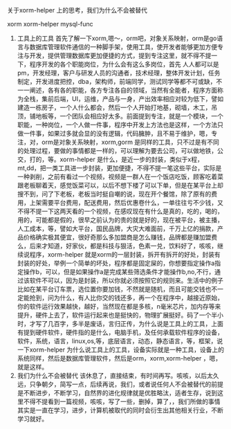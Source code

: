 关于xorm-helper 上的思考，我们为什么不会被替代

xorm xorm-helper mysql-func 
1. 工具上的工具
首先了解一下xorm,嗯～，orm吧，对象关系映射，orm是go语言与数据库管理软件通信的一种脚手架，使用工具，使开发者能够更加方便专注与开发，提供管理数据库更加便捷的方式，提到专注这里，就不得不提一下，程序开发的各个职能岗位，为什么会有这么多岗位，首先 人人都可以是pm，开发经理，客户与研发人员的沟通者，技术经理，整体开发计划，任务制定，开发进度把控，dba，架构师，前端同学，测试同学等都不可或缺，不一一阐述，各有各的职能，各方专注各自的领域，当然有全能者，程序方面称为全栈，集前后端，UI，运维，产品与一身，产出效率相应对较为低下，譬如建造一栋房子，一个人什么都会，然后一个人开始打地基，砌墙，木工，吊顶，铺地板等，一个团队会相应好太多。前面提到专注，就是一个模块，一个职能，一种岗位，一个人做一件事，程序中开发上方法也是这样，一个方法只做一件事，如果过多就会显的没有逻辑，代码臃肿，且不易于维护，嗯，专注，对，orm是对象关系映射，xorm,gorm 是同样的工具，只不过是有不同的处理过程，要做的事情都是一样的，可以理解为要去公司，可以做地铁，公交，打的，等。xorm-helper 是什么，是近一步的封装，类似于x程，mt,dd，把一类工具进一步封装，更加便捷，不得不提一笔这些平台，实际是一种剥削，之前有看过一个视频，视频是一群人在一个饭店吃饭，顾客吃着菜跟老板聊着天，感觉饭菜可以，以后不想下楼了可以下单，但是在某平台上却搜不到，问了下老板，老板当时挺自嘲的说，现在开个餐馆，除了原有的费用，上架需要平台费用，配送费用，然后优惠卷什么，一单往往亏不少钱，又不得不提一下这两天看的一个视频，在感叹现在有什么是真的，吃的，喝的，用的，可能都是假的，很早之前认为的贵的就是好的，现在被平台，被主播，人工成本，等，譬如大平台，国民品牌，大灾大难面前，千万上亿的捐款，产品价格确实极其便宜，很好奇那么多加盟商是怎么赚钱，品牌都是赚加盟费么，后来才知道，好家伙，都是科技与狠活，色素一兑，饮料好了，咳咳，继续说程序，xorm-helper 就是xorm的一层封装，拆开有拆开的好处，封装有封装的好处，举例一个简单的坏处，程序都是固定屎的，你想要指定操作a指定操作b，可以，但是如果操作a是完成某些筛选条件才能操作b,no,不行，通过该软件不可以，因为是封装，所以你就必须按照它的规则来。生活中的例子比如在某平台订车票，选位置你要加钱，不然就是随机，而且可能交钱也不一定能抢到，问为什么，有人比你交的钱还多，再一个在程序中，越接近原始，你的软件运行效果越快，越好，当然现在都是多核，n毫米芯片，加内存等来提升，硬件上去了，软件运行起来也是挺快的，物理扩展挺好。码了一个半小时，才写了几百字，多半是废话，言归正传，为什么说是工具上的工具，上面有提到硬件软件，硬件指的是什么，电脑手机，及任何承载软件程序的设备，软件，系统，语言，linux,os,等，底层语言，动态，静态语言，等，框架，说一下xorm-helper 为什么说工具上的工具，设备实际就是一种工具，设备上的系统同样，然后是数据库管理软件，然后是orm，xorm,xorm-helper ，嗯，就是这样。
2. 我们为什么不会被替代
该休息了，直接结束，有时间再写。咳咳，以后太久远，只争朝夕，简写一点，后续再说，我们，或者说任何人不会被替代的前提是不断进步，不断学习，自然界的进化规律就是优胜略汰，适者生存，说到这里不得不提看到一篇视频，咳咳，写了一些，删掉，算了，，我们所做的事情其实是一直在学习，进步，计算机被取代的同时会衍生出其他相关行业，不断学习就好。